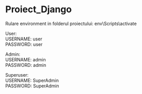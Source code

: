 # Proiect_Django

Rulare environment in folderul proiectului: env\Scripts\activate

User:\
USERNAME: user\
PASSWORD: user

Admin:\
USERNAME: admin\
PASSWORD: admin

Superuser:\
USERNAME: SuperAdmin\
PASSWORD: SuperAdmin
